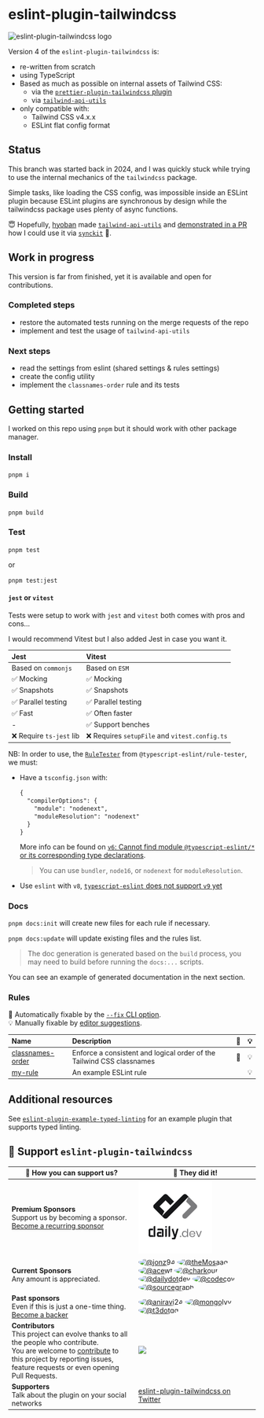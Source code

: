 # eslint-plugin-tailwindcss

![eslint-plugin-tailwindcss logo](.github/logo.png)

Version 4 of the `eslint-plugin-tailwindcss` is:

- re-written from scratch
- using TypeScript
- Based as much as possible on internal assets of Tailwind CSS:
  - via the [`prettier-plugin-tailwindcss` plugin](https://www.npmjs.com/package/prettier-plugin-tailwindcss)
  - via [`tailwind-api-utils`](https://github.com/hyoban/tailwind-api-utils)
- only compatible with:
  - Tailwind CSS v4.x.x
  - ESLint flat config format

## Status

This branch was started back in 2024, and I was quickly stuck while trying to use the internal mechanics of the `tailwindcss` package.

Simple tasks, like loading the CSS config, was impossible inside an ESLint plugin because ESLint plugins are synchronous by design while the tailwindcss package uses plenty of async functions.

😇 Hopefully, [hyoban](https://github.com/hyoban) made [`tailwind-api-utils`](https://github.com/hyoban/tailwind-api-utils) and [demonstrated in a PR](https://github.com/hyoban/eslint-plugin-tailwindcss/pull/3) how I could use it via [`synckit`](https://www.npmjs.com/package/synckit) 👏.

## Work in progress

This version is far from finished, yet it is available and open for contributions.

### Completed steps

- restore the automated tests running on the merge requests of the repo
- implement and test the usage of `tailwind-api-utils`

### Next steps

- read the settings from eslint (shared settings & rules settings)
- create the config utility
- implement the `classnames-order` rule and its tests

## Getting started

I worked on this repo using `pnpm` but it should work with other package manager.

### Install

`pnpm i`

### Build

`pnpm build`

### Test

`pnpm test`

or

`pnpm test:jest`

#### `jest` or `vitest`

Tests were setup to work with `jest` and `vitest` both comes with pros and cons...

I would recommend Vitest but I also added Jest in case you want it.

| Jest                     | Vitest                                         |
| :----------------------- | :--------------------------------------------- |
| Based on `commonjs`      | Based on `ESM`                                 |
| ✅ Mocking               | ✅ Mocking                                     |
| ✅ Snapshots             | ✅ Snapshots                                   |
| ✅ Parallel testing      | ✅ Parallel testing                            |
| ✅ Fast                  | ✅ Often faster                                |
| -                        | ✅ Support benches                             |
| ❌ Require `ts-jest` lib | ❌ Requires `setupFile` and `vitest.config.ts` |

NB: In order to use, the [`RuleTester`](https://typescript-eslint.io/packages/rule-tester) from `@typescript-eslint/rule-tester`, we must:

- Have a `tsconfig.json` with:
  ```
  {
    "compilerOptions": {
      "module": "nodenext",
      "moduleResolution": "nodenext"
    }
  }
  ```
  More info can be found on [`v6`: Cannot find module `@typescript-eslint/*` or its corresponding type declarations](https://github.com/typescript-eslint/typescript-eslint/issues/7284).
  > You can use `bundler`, `node16`, or `nodenext` for `moduleResolution`.
- Use `eslint` with `v8`, [`typescript-eslint` does not support `v9` yet](https://github.com/typescript-eslint/typescript-eslint/issues/8211)

### Docs

`pnpm docs:init` will create new files for each rule if necessary.

`pnpm docs:update` will update existing files and the rules list.

> The doc generation is generated based on the `build` process, you may need to build before running the `docs:...` scripts.

You can see an example of generated documentation in the next section.

### Rules

<!-- begin auto-generated rules list -->

🔧 Automatically fixable by the [`--fix` CLI option](https://eslint.org/docs/user-guide/command-line-interface#--fix).\
💡 Manually fixable by [editor suggestions](https://eslint.org/docs/latest/use/core-concepts#rule-suggestions).

| Name                                               | Description                                                           | 🔧 | 💡 |
| :------------------------------------------------- | :-------------------------------------------------------------------- | :- | :- |
| [classnames-order](docs/rules/classnames-order.md) | Enforce a consistent and logical order of the Tailwind CSS classnames | 🔧 | 💡 |
| [my-rule](docs/rules/my-rule.md)                   | An example ESLint rule                                                |    | 💡 |

<!-- end auto-generated rules list -->

## Additional resources

See [`eslint-plugin-example-typed-linting`](https://github.com/typescript-eslint/examples/tree/main/packages/eslint-plugin-example-typed-linting) for an example plugin that supports typed linting.

## 🤝 Support `eslint-plugin-tailwindcss`

| 🥰 How you can support us?                                                                                                                                                                                                            | 💪 They did it!                                                                                                                                                                                                                                                                                                                                                                                                                                                                                                                                                                                                                                                                                                                                                                                                                                                                                                                                                                                                                                                                                                                                                                                                                                                                                                                                                                                                                                                                                     |
| ------------------------------------------------------------------------------------------------------------------------------------------------------------------------------------------------------------------------------------- | --------------------------------------------------------------------------------------------------------------------------------------------------------------------------------------------------------------------------------------------------------------------------------------------------------------------------------------------------------------------------------------------------------------------------------------------------------------------------------------------------------------------------------------------------------------------------------------------------------------------------------------------------------------------------------------------------------------------------------------------------------------------------------------------------------------------------------------------------------------------------------------------------------------------------------------------------------------------------------------------------------------------------------------------------------------------------------------------------------------------------------------------------------------------------------------------------------------------------------------------------------------------------------------------------------------------------------------------------------------------------------------------------------------------------------------------------------------------------------------------------- |
| **Premium Sponsors** <br /> Support us by becoming a sponsor. <br /> [Become a recurring sponsor](https://github.com/sponsors/francoismassart?frequency=recurring)                                                                    | <a href="https://daily.dev/" target="_blank"><img width="150" src="https://raw.githubusercontent.com/francoismassart/eslint-plugin-tailwindcss/master/sponsors/daily.dev.jpg"></a>                                                                                                                                                                                                                                                                                                                                                                                                                                                                                                                                                                                                                                                                                                                                                                                                                                                                                                                                                                                                                                                                                                                                                                                                                                                                                                                  |
| **Current Sponsors** <br /> Any amount is appreciated.                                                                                                                                                                                | <a href="https://github.com/jonz94" target="_blank"><img src="https://avatars.githubusercontent.com/u/16042676?s=150&amp;v=4" width="75" height="75" style="border-radius:100%;" alt="@jonz94"></a> <a href="https://github.com/theMosaad" target="_blank"><img src="https://avatars.githubusercontent.com/u/48773133?s=150&amp;v=4" width="75" height="75" style="border-radius:100%;" alt="@theMosaad"></a> <a href="https://github.com/acewf" target="_blank"><img src="https://avatars.githubusercontent.com/u/4835572?s=150&amp;v=4" width="75" height="75" style="border-radius:100%;" alt="@acewf"></a> <a href="https://github.com/charkour" target="_blank"><img src="https://avatars.githubusercontent.com/u/33156025?s=150&amp;v=4" width="75" height="75" style="border-radius:100%;" alt="@charkour"></a> <a href="https://github.com/dailydotdev" target="_blank"><img class="avatar" src="https://avatars.githubusercontent.com/u/41463883?s=150&amp;v=4" width="75" height="75" style="border-radius:100%;" alt="@dailydotdev"></a> <a href="https://github.com/codecov" target="_blank"><img class="avatar" src="https://avatars.githubusercontent.com/u/8226205?s=150&amp;v=4" width="75" height="75" style="border-radius:100%;" alt="@codecov"></a> <a href="https://github.com/sourcegraph" target="_blank"><img class="avatar" src="https://avatars.githubusercontent.com/u/3979584?s=150&amp;v=4" width="75" height="75" style="border-radius:100%;" alt="@sourcegraph"></a> |
| **Past sponsors** <br /> Even if this is just a one-time thing. <br /> [Become a backer](https://github.com/sponsors/francoismassart?frequency=one-time)                                                                              | <a href="https://github.com/aniravi24" target="_blank"><img src="https://avatars.githubusercontent.com/u/5902976?s=100&amp;v=4" width="50" height="50" style="border-radius:100%;" alt="@aniravi24"></a> <a href="https://github.com/mongolyy" target="_blank"><img src="https://avatars.githubusercontent.com/u/10972787?s=100&amp;v=4" width="50" height="50" style="border-radius:100%;" alt="@mongolyy"></a> <a href="https://github.com/t3dotgg" target="_blank"><img src="https://avatars.githubusercontent.com/u/6751787?s=100&amp;v=4" width="50" height="50" style="border-radius:100%;" alt="@t3dotgg"></a>                                                                                                                                                                                                                                                                                                                                                                                                                                                                                                                                                                                                                                                                                                                                                                                                                                                                               |
| **Contributors** <br /> This project can evolve thanks to all the people who contribute. <br /> You are welcome to [contribute](CONTRIBUTING.md) to this project by reporting issues, feature requests or even opening Pull Requests. | <a href="https://github.com/francoismassart/eslint-plugin-tailwindcss/graphs/contributors"><img src="https://contrib.rocks/image?repo=francoismassart/eslint-plugin-tailwindcss&width=300&columns=4" /></a>                                                                                                                                                                                                                                                                                                                                                                                                                                                                                                                                                                                                                                                                                                                                                                                                                                                                                                                                                                                                                                                                                                                                                                                                                                                                                         |
| **Supporters** <br /> Talk about the plugin on your social networks                                                                                                                                                                   | <a href="https://twitter.com/search?q=eslint-plugin-tailwindcss&src=recent_search_click" target="_blank">eslint-plugin-tailwindcss on Twitter</a>                                                                                                                                                                                                                                                                                                                                                                                                                                                                                                                                                                                                                                                                                                                                                                                                                                                                                                                                                                                                                                                                                                                                                                                                                                                                                                                                                   |
